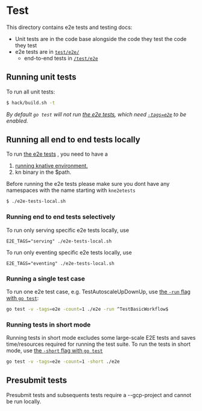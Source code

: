 # Test

This directory contains e2e tests and testing docs:

- Unit tests are in the code base alongside the code they test
  the code they test
- e2e tests are in [`test/e2e/`](./e2e)
  - end-to-end tests in [`/test/e2e`](./e2e)

## Running unit tests

To run all unit tests:

```bash
$ hack/build.sh -t
```

_By default `go test` will not run [the e2e tests](#running-end-to-end-tests-locally),
which need [`-tags=e2e`](#running-end-to-end-tests) to be enabled._

## Running all end to end tests locally

To run [the e2e tests](./e2e) , you need to have a 

1. [running knative environment.](./../DEVELOPMENT.md#create-a-cluster)
2. kn binary in the $path. 

Before running the e2e tests please make sure you dont have any namespaces with the name starting with `kne2etests`

```bash
$ ./e2e-tests-local.sh
```

### Running end to end tests selectively

To run only serving specific e2e tests locally, use

```
E2E_TAGS="serving" ./e2e-tests-local.sh
```

To run only eventing specific e2e tests locally, use

```
E2E_TAGS="eventing" ./e2e-tests-local.sh
```

### Running a single test case

To run one e2e test case, e.g. TestAutoscaleUpDownUp, use
[the `-run` flag with `go test`](https://golang.org/cmd/go/#hdr-Testing_flags):

```bash
go test -v -tags=e2e -count=1 ./e2e -run ^TestBasicWorkflow$
```

### Running tests in short mode

Running tests in short mode excludes some large-scale E2E tests and saves
time/resources required for running the test suite. To run the tests in short
mode, use
[the `-short` flag with `go test`](https://golang.org/cmd/go/#hdr-Testing_flags)

```bash
go test -v -tags=e2e -count=1 -short ./e2e
```

## Presubmit tests

Presubmit tests and subsequents tests require a --gcp-project and cannot be run locally.

